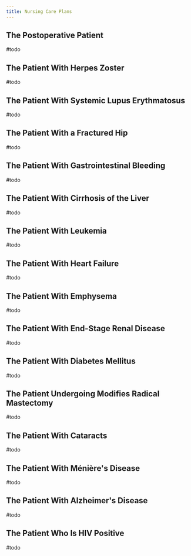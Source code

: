 ```yaml
---
title: Nursing Care Plans
---
```


## The Postoperative Patient
#todo

## The Patient With Herpes Zoster
#todo

## The Patient With Systemic Lupus Erythmatosus
#todo

## The Patient With a Fractured Hip
#todo

## The Patient With Gastrointestinal Bleeding
#todo

## The Patient With Cirrhosis of the Liver
#todo

## The Patient With Leukemia
#todo

## The Patient With Heart Failure
#todo

## The Patient With Emphysema
#todo

## The Patient With End-Stage Renal Disease
#todo

## The Patient With Diabetes Mellitus
#todo

## The Patient Undergoing Modifies Radical Mastectomy
#todo

## The Patient With Cataracts
#todo

## The Patient With Ménière's Disease
#todo

## The Patient With Alzheimer's Disease
#todo

## The Patient Who Is HIV Positive
#todo
